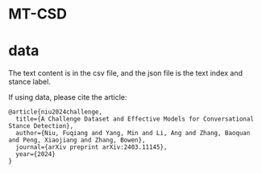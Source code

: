 # MT-CSD

# data
The text content is in the csv file, and the json file is the text index and stance label.


If using data, please cite the article:
```
@article{niu2024challenge,
  title={A Challenge Dataset and Effective Models for Conversational Stance Detection},
  author={Niu, Fuqiang and Yang, Min and Li, Ang and Zhang, Baoquan and Peng, Xiaojiang and Zhang, Bowen},
  journal={arXiv preprint arXiv:2403.11145},
  year={2024}
}
